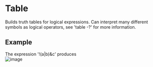 # Table
Builds truth tables for logical expressions.  Can interpret many different symbols as logical operators, see 'table -?' for more information.

## Example
The expression '!(a|b)&c' produces  
![image](https://github.com/ryann66/TruthTable/assets/126643443/63c7d66a-32d8-4496-9e17-c9fe2d5e449d)
